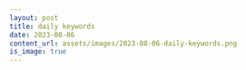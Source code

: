 ```yaml
---
layout: post
title: daily keywords
date: 2023-08-06
content_url: assets/images/2023-08-06-daily-keywords.png
is_image: true
---
```

